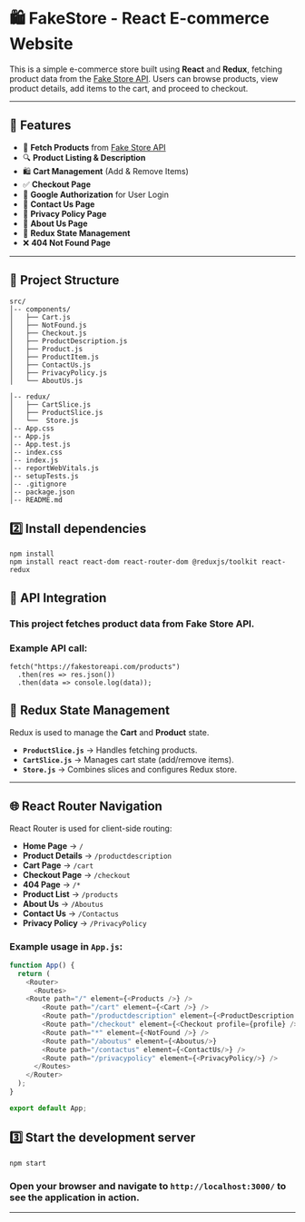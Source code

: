 # 🛍️ FakeStore - React E-commerce Website

This is a simple e-commerce store built using **React** and **Redux**, fetching product data from the [Fake Store API](https://fakestoreapi.com/products). Users can browse products, view product details, add items to the cart, and proceed to checkout.

---

## 🚀 Features

- 🛒 **Fetch Products** from [Fake Store API](https://fakestoreapi.com/products)  
- 🔍 **Product Listing & Description**  
- 🛍 **Cart Management** (Add & Remove Items)  
- ✅ **Checkout Page**  
- 🛂 **Google Authorization** for User Login  
- 📜 **Contact Us Page**  
- 📜 **Privacy Policy Page**  
- 📜 **About Us Page**  
- 🎯 **Redux State Management**  
- ❌ **404 Not Found Page**  
---

## 📁 Project Structure

```
src/
│-- components/
│   ├── Cart.js
│   ├── NotFound.js
│   ├── Checkout.js
│   ├── ProductDescription.js
│   ├── Product.js
│   ├── ProductItem.js
│   ├── ContactUs.js
│   ├── PrivacyPolicy.js
│   └── AboutUs.js

│-- redux/
│   ├── CartSlice.js
│   ├── ProductSlice.js
│   └──  Store.js
│-- App.css
│-- App.js
│-- App.test.js
│-- index.css
│-- index.js
│-- reportWebVitals.js
│-- setupTests.js
│-- .gitignore
│-- package.json
│-- README.md
```
## 2️⃣ Install dependencies
```
npm install
npm install react react-dom react-router-dom @reduxjs/toolkit react-redux
```
## 🔌 API Integration
### This project fetches product data from Fake Store API.
### Example API call:
```
fetch("https://fakestoreapi.com/products")
  .then(res => res.json())
  .then(data => console.log(data));
```
## 📂 Redux State Management

Redux is used to manage the **Cart** and **Product** state.

- **`ProductSlice.js`** → Handles fetching products.  
- **`CartSlice.js`** → Manages cart state (add/remove items).  
- **`Store.js`** → Combines slices and configures Redux store.  

---

## 🌐 React Router Navigation

React Router is used for client-side routing:

- **Home Page** → `/`
- **Product Details** → `/productdescription`
- **Cart Page** → `/cart`
- **Checkout Page** → `/checkout`
- **404 Page** → `/*`
- **Product List** → `/products`
- **About Us** → `/Aboutus`
- **Contact Us** → `/Contactus`
- **Privacy Policy** → `/PrivacyPolicy`

### Example usage in `App.js`:

```js
function App() {
  return (
    <Router>
      <Routes>
    <Route path="/" element={<Products />} />
        <Route path="/cart" element={<Cart />} />
        <Route path="/productdescription" element={<ProductDescription />} /> 
        <Route path="/checkout" element={<Checkout profile={profile} />} />
        <Route path="*" element={<NotFound />} />
        <Route path="/aboutus" element={<Aboutus/>}       
        <Route path="/contactus" element={<ContactUs/>} />
        <Route path="/privacypolicy" element={<PrivacyPolicy/>} />
      </Routes>
    </Router>
  );
}

export default App;
``` 
## 3️⃣ Start the development server
```
npm start
```
### Open your browser and navigate to `http://localhost:3000/` to see the application in action.
---
